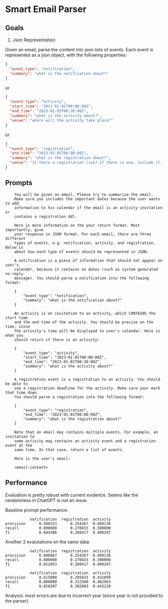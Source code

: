 # Smart Email Parser

## Goals

1. Json Representation

Given an email, parse the content into json lists of events. Each event is represented as a json object, with the following properties:

```json
{
  "event_type": "notification",
  "summary": "what is the notification about?"
}
```

or

```json
{
  "event_type": "activity",
  "start_time": "2023-01-01T00:00:00Z",
  "end_time": "2023-01-01T00:30:00Z",
  "summary": "what is the activity about?",
  "venue": "where will the activity take place?"
}
```

or

```json
{
  "event_type": "registration",
  "end_time": "2023-01-01T00:00:00Z",
  "summary": "what is the registration about?",
  "venue": "Is there a registration link? If there is one, include it. If not, just leave it empty."
}
```

## Prompts

```
    You will be given an email. Please try to summarize the email.
    Make sure you includes the important dates because the user wants to add
    information to his calendar if the email is an activity invitation or
    contains a registration ddl.

    Here is more information on the your return format. Most importantly, give
    your response in JSON format. For each email, there are three different
    types of events, e.g. notification, activity, and registration. Below is
    about how each type of events should be represented in JSON.

    A notification is a piece of information that should not appear on user's
    calender, because it contains no dates (such as system generated no-reply
    message). You should parse a notification into the following format:

    {
        "event_type": "notification",
        "summary": "what is the notification about?"
    }

    An activity is an invitation to an activity, which CONTAINS the start time
    and the end time of the activity. You should be precise on the time, since
    the activity's time will be displayed to user's calendar. Here is what you
    should return if there is an activity:

    {
        "event_type": "activity",
        "start_time": "2023-01-01T00:00:00Z",
        "end_time": "2023-01-01T00:30:00Z",
        "summary": "what is the activity about?"
    }

    A registration event is a registration to an activity. You should be able to
    see a registration deadline for the activity. Make sure your mark that time down.
    You should parse a registration into the following format:

    {
        "event_type": "registration",
        "end_time": "2023-01-01T00:00:00Z",
        "summary": "what is the registration about?"
    }

    Note that an email may contains multiple events. For example, an invitation to
    some activity may contains an activity event and a registration event at the
    same time. In that case, return a list of events.

    Here is the user's email:

    <email-content>
```

## Performance

Evaluation is pretty robust with current evidence. Seems like the randomness in ChatGPT is not an issue.

Baseline prompt performance:

```
           notification  registration  activity
precision      0.598333      0.254167  0.469136
recall         0.800000      0.270833  0.500000
f1             0.644386      0.260417  0.480247
```

Another 2 evalutations on the same data:

```
           notification  registration  activity
precision      0.606667      0.254167  0.469136
recall         0.800000      0.270833  0.500000
f1             0.651053      0.260417  0.480247

           notification  registration  activity
precision      0.615000      0.295833  0.432099
recall         0.800000      0.312500  0.462963
f1             0.656507      0.302083  0.443210
```

Analysis: most errors are due to incorrect year (since year is not provided to the parser).
